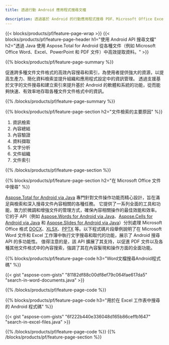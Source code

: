 ```yaml
---
title: 透過行動 Android 應用程式搜尋文檔 

description: 透過基於 Android 的行動應用程式搜尋 PDF、Microsoft Office Excel、Word、PowerPoint 等文件。
---
```


{{< blocks/products/pf/feature-page-wrap >}}
{{< blocks/products/pf/feature-page-header h1="使用 Android API 搜尋文檔" h2="透過 Java 使用 Aspose.Total for Android 從各種文件（例如 Microsoft Office Word、Excel、PowerPoint 和 PDF 文件）中高效提取資料。" >}}

{{% blocks/products/pf/feature-page-summary %}}

促進跨多種文件文件格式的高效內容搜尋和索引，為使用者提供強大的資源，以提高生產力、簡化資料檢索並提升組織和應用程式設定中的資訊管理。 透過支援基於文字的文件搜尋和建立索引來提升基於 Android 的軟體和系統的功能，從而能夠快速、有效率地存取各種文件文件格式中的資訊。

{{% /blocks/products/pf/feature-page-summary  %}}

{{% blocks/products/pf/feature-page-section  h2="文件檢索的主要原因" %}}

1. 資訊檢索
1. 內容總結 
1. 內容驗證 
1. 資料擷取 
1. 文字分析
1. 文件組織
1. 文件索引 



{{% /blocks/products/pf/feature-page-section %}}

{{% blocks/products/pf/feature-page-section  h2="在 Microsoft Office 文件中搜尋" %}}

[Aspose.Total for Android via Java](https://products.aspose.com/total/android-java/) 專門針對文件操作功能而精心設計，旨在滿足與檢索和深入搜尋文件內容相關的各種任務。 它提供了一系列全面的工具和功能，致力於微調和增強文件的管理方式，確保內容相關操作的最佳效能和效率。 它的子 API（例如 [Aspose.Words for Android via Java](https://products.aspose.com/word/android-java/)、[Aspose.Cells for Android via Java](https://products.aspose.com/cells/android-java/) 和 [Aspose.Slides for Android via Java](https://products.aspose.com/slides/android-java/)）分別處理 Microsoft Office 格式 [DOCX](https://products.aspose.com/total/android-java/search/docx/)、[XLSX](https://products.aspose.com/total/android-java/search/xlsx/)、[PPTX](https://products.aspose.com/total/android-java/search/pptx/) 等。以下程式碼片段舉例說明了在 Microsoft Word 文件和 Excel 工作簿中執行文字搜尋和取代的功能，展示了 Android 搜尋 API 的多功能性。 值得注意的是，該 API 擴展了其支持，以促進 PDF 文件以及各種其他文件格式中的內容搜索，強調了其在內容髮現和操作方面的全面功能。

{{% blocks/products/pf/feature-page-code h3="Word文檔搜尋Android程式碼" %}}

{{< gist "aspose-com-gists" "81182df88c00df8ef79c064fae617da5" "search-in-word-documents.java" >}}

{{% /blocks/products/pf/feature-page-code  %}}

{{% blocks/products/pf/feature-page-code h3="用於在 Excel 工作表中搜尋的 Android 程式碼" %}}

{{< gist "aspose-com-gists" "6f222b440e336048d165b86ceffb1647" "search-in-excel-files.java" >}}

{{% /blocks/products/pf/feature-page-code  %}}
{{% /blocks/products/pf/feature-page-section %}}